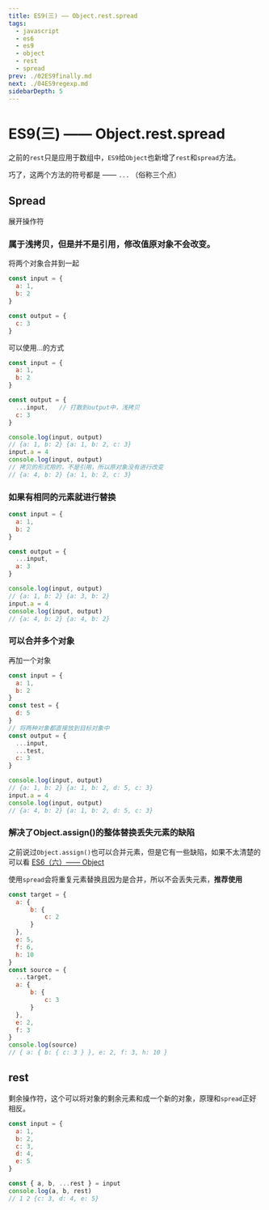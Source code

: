 ```yaml
---
title: ES9(三) —— Object.rest.spread
tags: 
  - javascript
  - es6
  - es9
  - object
  - rest
  - spread
prev: ./02ES9finally.md
next: ./04ES9regexp.md
sidebarDepth: 5
---
```

# ES9(三) —— Object.rest.spread

之前的`rest`只是应用于数组中，`ES9`给`Object`也新增了`rest`和`spread`方法。

巧了，这两个方法的符号都是 —— `...` （俗称三个点）
## Spread
展开操作符
### 属于浅拷贝，但是并不是引用，修改值原对象不会改变。
将两个对象合并到一起
```js
const input = {
  a: 1,
  b: 2
}

const output = {
  c: 3
}
```

可以使用...的方式
```js
const input = {
  a: 1,
  b: 2
}

const output = {
  ...input,   // 打散到output中，浅拷贝
  c: 3
}

console.log(input, output)
// {a: 1, b: 2} {a: 1, b: 2, c: 3}
input.a = 4
console.log(input, output)
// 拷贝的形式用的，不是引用，所以原对象没有进行改变
// {a: 4, b: 2} {a: 1, b: 2, c: 3}
```
### 如果有相同的元素就进行替换
```js
const input = {
  a: 1,
  b: 2
}

const output = {
  ...input,
  a: 3
}

console.log(input, output)
// {a: 1, b: 2} {a: 3, b: 2}
input.a = 4
console.log(input, output)
// {a: 4, b: 2} {a: 4, b: 2}
```
### 可以合并多个对象
再加一个对象
```js
const input = {
  a: 1,
  b: 2
}
const test = {
  d: 5
}
// 将两种对象都直接放到目标对象中
const output = {
  ...input,
  ...test,
  c: 3
}

console.log(input, output)
// {a: 1, b: 2} {a: 1, b: 2, d: 5, c: 3}
input.a = 4
console.log(input, output)
// {a: 4, b: 2} {a: 1, b: 2, d: 5, c: 3}
```

### 解决了Object.assign()的整体替换丢失元素的缺陷
之前说过`Object.assign()`也可以合并元素，但是它有一些缺陷，如果不太清楚的可以看 [ES6（六）—— Object](https://juejin.im/post/6872724241477795848)

使用`spread`会将重复元素替换且因为是合并，所以不会丢失元素，**推荐使用**
```js
const target = {
  a: {
      b: {
          c: 2
      }
  },
  e: 5,
  f: 6,
  h: 10
}
const source = {
  ...target,
  a: {
      b: {
          c: 3
      }
  },
  e: 2,
  f: 3
}
console.log(source)
// { a: { b: { c: 3 } }, e: 2, f: 3, h: 10 }
```

## rest
剩余操作符，这个可以将对象的剩余元素和成一个新的对象，原理和`spread`正好相反。
```js
const input = {
  a: 1,
  b: 2,
  c: 3,
  d: 4,
  e: 5
}

const { a, b, ...rest } = input
console.log(a, b, rest)
// 1 2 {c: 3, d: 4, e: 5}
```


